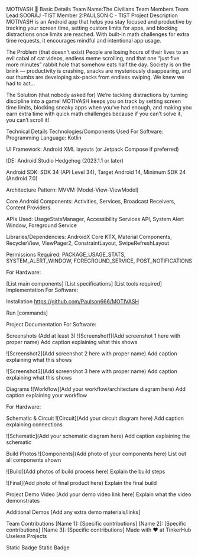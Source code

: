 MOTIVASH 🎯
Basic Details
Team Name:The Civilians
Team Members
Team Lead:SOORAJ -TIST
Member 2:PAULSON C - TIST
Project Description
MOTIVASH is an Android app that helps you stay focused and productive by tracking your screen time, setting custom limits for apps, and blocking distractions once limits are reached. With built-in math challenges for extra time requests, it encourages mindful and intentional app usage.

The Problem (that doesn't exist)
People are losing hours of their lives to an evil cabal of cat videos, endless meme scrolling, and that one “just five more minutes” rabbit hole that somehow eats half the day. Society is on the brink — productivity is crashing, snacks are mysteriously disappearing, and our thumbs are developing six-packs from endless swiping. We knew we had to act…



The Solution (that nobody asked for)
We’re tackling distractions by turning discipline into a game!
MOTIVASH keeps you on track by setting screen time limits, blocking sneaky apps when you’ve had enough, and making you earn extra time with quick math challenges  because if you can’t solve it, you can’t scroll it! 

Technical Details
Technologies/Components Used
For Software:
Programming Language: Kotlin

UI Framework: Android XML layouts (or Jetpack Compose if preferred)

IDE: Android Studio Hedgehog (2023.1.1 or later)

Android SDK: SDK 34 (API Level 34), Target Android 14, Minimum SDK 24 (Android 7.0)

Architecture Pattern: MVVM (Model-View-ViewModel)

Core Android Components: Activities, Services, Broadcast Receivers, Content Providers

APIs Used: UsageStatsManager, Accessibility Services API, System Alert Window, Foreground Service

Libraries/Dependencies: AndroidX Core KTX, Material Components, RecyclerView, ViewPager2, ConstraintLayout, SwipeRefreshLayout

Permissions Required: PACKAGE_USAGE_STATS, SYSTEM_ALERT_WINDOW, FOREGROUND_SERVICE, POST_NOTIFICATIONS

For Hardware:

[List main components]
[List specifications]
[List tools required]
Implementation
For Software:

Installation
https://github.com/Paulson666/MOTIVASH

Run
[commands]

Project Documentation
For Software:

Screenshots (Add at least 3)
![Screenshot1](Add screenshot 1 here with proper name) Add caption explaining what this shows

![Screenshot2](Add screenshot 2 here with proper name) Add caption explaining what this shows

![Screenshot3](Add screenshot 3 here with proper name) Add caption explaining what this shows

Diagrams
![Workflow](Add your workflow/architecture diagram here) Add caption explaining your workflow

For Hardware:

Schematic & Circuit
![Circuit](Add your circuit diagram here) Add caption explaining connections

![Schematic](Add your schematic diagram here) Add caption explaining the schematic

Build Photos
![Components](Add photo of your components here) List out all components shown

![Build](Add photos of build process here) Explain the build steps

![Final](Add photo of final product here) Explain the final build

Project Demo
Video
[Add your demo video link here] Explain what the video demonstrates

Additional Demos
[Add any extra demo materials/links]

Team Contributions
[Name 1]: [Specific contributions]
[Name 2]: [Specific contributions]
[Name 3]: [Specific contributions]
Made with ❤️ at TinkerHub Useless Projects

Static Badge Static Badge
